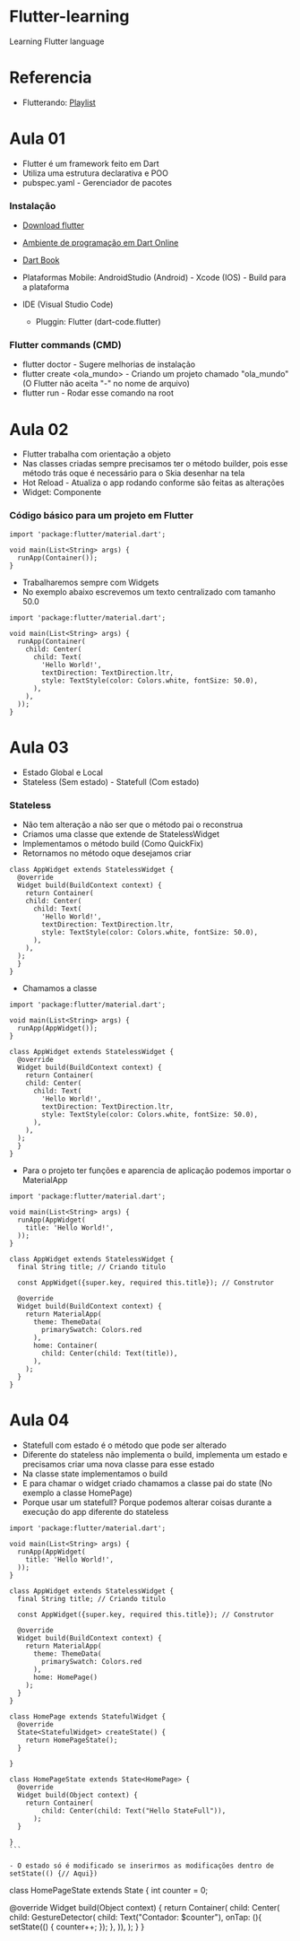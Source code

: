 # Flutter-learning
Learning Flutter language

# Referencia
- Flutterando: [Playlist](https://www.youtube.com/watch?v=XeUiJJN0vsE&list=PLlBnICoI-g-d-J57QIz6Tx5xtUDGQdBFB&index=1)

# Aula 01
- Flutter é um framework feito em Dart
- Utiliza uma estrutura declarativa e POO
- pubspec.yaml - Gerenciador de pacotes

### Instalação
- [Download flutter](https://docs.flutter.dev/get-started/install/windows/web)

- [Ambiente de programação em Dart Online](https://dart.dev/#try-dart)

- [Dart Book](https://dart.dev/language)

- Plataformas Mobile: AndroidStudio (Android) - Xcode (IOS) - Build para a plataforma

- IDE (Visual Studio Code)
    - Pluggin: Flutter (dart-code.flutter)

### Flutter commands (CMD)
- flutter doctor - Sugere melhorias de instalação
- flutter create <ola_mundo> - Criando um projeto chamado "ola_mundo" (O Flutter não aceita "-" no nome de arquivo)
- flutter run - Rodar esse comando na root

# Aula 02
- Flutter trabalha com orientação a objeto
- Nas classes criadas sempre precisamos ter o método builder, pois esse método trás oque é necessário para o Skia desenhar na tela
- Hot Reload - Atualiza o app rodando conforme são feitas as alterações
- Widget: Componente

### Código básico para um projeto em Flutter
```
import 'package:flutter/material.dart';

void main(List<String> args) {
  runApp(Container());
}
```

- Trabalharemos sempre com Widgets
- No exemplo abaixo escrevemos um texto centralizado com tamanho 50.0

```
import 'package:flutter/material.dart';

void main(List<String> args) {
  runApp(Container(
    child: Center(
      child: Text(
        'Hello World!', 
        textDirection: TextDirection.ltr,
        style: TextStyle(color: Colors.white, fontSize: 50.0),
      ),
    ),
  ));
}
```

# Aula 03
- Estado Global e Local
- Stateless (Sem estado) - Statefull (Com estado)

### Stateless
- Não tem alteração a não ser que o método pai o reconstrua
- Criamos uma classe que extende de StatelessWidget
- Implementamos o método build (Como QuickFix)
- Retornamos no método oque desejamos criar

```
class AppWidget extends StatelessWidget {
  @override
  Widget build(BuildContext context) {
    return Container(
    child: Center(
      child: Text(
        'Hello World!', 
        textDirection: TextDirection.ltr,
        style: TextStyle(color: Colors.white, fontSize: 50.0),
      ),
    ),
  );
  }
}
```

- Chamamos a classe

```
import 'package:flutter/material.dart';

void main(List<String> args) {
  runApp(AppWidget());
}

class AppWidget extends StatelessWidget {
  @override
  Widget build(BuildContext context) {
    return Container(
    child: Center(
      child: Text(
        'Hello World!', 
        textDirection: TextDirection.ltr,
        style: TextStyle(color: Colors.white, fontSize: 50.0),
      ),
    ),
  );
  }
}
```

- Para o projeto ter funções e aparencia de aplicação podemos importar o MaterialApp
```
import 'package:flutter/material.dart';

void main(List<String> args) {
  runApp(AppWidget(
    title: 'Hello World!',
  ));
}

class AppWidget extends StatelessWidget {
  final String title; // Criando titulo

  const AppWidget({super.key, required this.title}); // Construtor 
  
  @override
  Widget build(BuildContext context) {
    return MaterialApp(
      theme: ThemeData(
        primarySwatch: Colors.red
      ),
      home: Container(
        child: Center(child: Text(title)),
      ),
    );
  }
}
```

# Aula 04
- Statefull com estado é o método que pode ser alterado
- Diferente do stateless não implementa o build, implementa um estado e precisamos criar uma nova classe para esse estado
- Na classe state implementamos o build
- E para chamar o widget criado chamamos a classe pai do state (No exemplo a classe HomePage)
- Porque usar um statefull? Porque podemos alterar coisas durante a execução do app diferente do stateless
````
import 'package:flutter/material.dart';

void main(List<String> args) {
  runApp(AppWidget(
    title: 'Hello World!',
  ));
}

class AppWidget extends StatelessWidget {
  final String title; // Criando titulo

  const AppWidget({super.key, required this.title}); // Construtor 
  
  @override
  Widget build(BuildContext context) {
    return MaterialApp(
      theme: ThemeData(
        primarySwatch: Colors.red
      ),
      home: HomePage()
    );
  }
}

class HomePage extends StatefulWidget {
  @override
  State<StatefulWidget> createState() {
    return HomePageState();
  }

}

class HomePageState extends State<HomePage> {
  @override
  Widget build(Object context) {
    return Container(
        child: Center(child: Text("Hello StateFull")),
      );
  }

}
```

- O estado só é modificado se inserirmos as modificações dentro de setState(() {// Aqui})
````
class HomePageState extends State<HomePage> {
  int counter = 0;

  @override
  Widget build(Object context) {
    return Container(
        child: Center(
          child: GestureDetector(
            child: Text("Contador: $counter"), 
            onTap: (){
              setState(() {
                counter++;
              });
            },
          )),
      );
  }
}
```